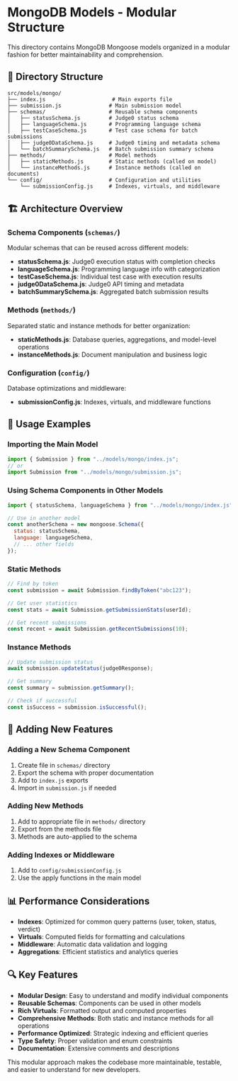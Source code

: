 # MongoDB Models - Modular Structure

This directory contains MongoDB Mongoose models organized in a modular fashion for better maintainability and comprehension.

## 📁 Directory Structure

```
src/models/mongo/
├── index.js                     # Main exports file
├── submission.js               # Main submission model
├── schemas/                    # Reusable schema components
│   ├── statusSchema.js         # Judge0 status schema
│   ├── languageSchema.js       # Programming language schema
│   ├── testCaseSchema.js       # Test case schema for batch submissions
│   ├── judge0DataSchema.js     # Judge0 timing and metadata schema
│   └── batchSummarySchema.js   # Batch submission summary schema
├── methods/                    # Model methods
│   ├── staticMethods.js        # Static methods (called on model)
│   └── instanceMethods.js      # Instance methods (called on documents)
└── config/                     # Configuration and utilities
    └── submissionConfig.js     # Indexes, virtuals, and middleware
```

## 🏗️ Architecture Overview

### Schema Components (`schemas/`)

Modular schemas that can be reused across different models:

- **statusSchema.js**: Judge0 execution status with completion checks
- **languageSchema.js**: Programming language info with categorization
- **testCaseSchema.js**: Individual test case with execution results
- **judge0DataSchema.js**: Judge0 API timing and metadata
- **batchSummarySchema.js**: Aggregated batch submission results

### Methods (`methods/`)

Separated static and instance methods for better organization:

- **staticMethods.js**: Database queries, aggregations, and model-level operations
- **instanceMethods.js**: Document manipulation and business logic

### Configuration (`config/`)

Database optimizations and middleware:

- **submissionConfig.js**: Indexes, virtuals, and middleware functions

## 🚀 Usage Examples

### Importing the Main Model

```javascript
import { Submission } from "../models/mongo/index.js";
// or
import Submission from "../models/mongo/submission.js";
```

### Using Schema Components in Other Models

```javascript
import { statusSchema, languageSchema } from "../models/mongo/index.js";

// Use in another model
const anotherSchema = new mongoose.Schema({
  status: statusSchema,
  language: languageSchema,
  // ... other fields
});
```

### Static Methods

```javascript
// Find by token
const submission = await Submission.findByToken("abc123");

// Get user statistics
const stats = await Submission.getSubmissionStats(userId);

// Get recent submissions
const recent = await Submission.getRecentSubmissions(10);
```

### Instance Methods

```javascript
// Update submission status
await submission.updateStatus(judge0Response);

// Get summary
const summary = submission.getSummary();

// Check if successful
const isSuccess = submission.isSuccessful();
```

## 🔧 Adding New Features

### Adding a New Schema Component

1. Create file in `schemas/` directory
2. Export the schema with proper documentation
3. Add to `index.js` exports
4. Import in `submission.js` if needed

### Adding New Methods

1. Add to appropriate file in `methods/` directory
2. Export from the methods file
3. Methods are auto-applied to the schema

### Adding Indexes or Middleware

1. Add to `config/submissionConfig.js`
2. Use the apply functions in the main model

## 📊 Performance Considerations

- **Indexes**: Optimized for common query patterns (user, token, status, verdict)
- **Virtuals**: Computed fields for formatting and calculations
- **Middleware**: Automatic data validation and logging
- **Aggregations**: Efficient statistics and analytics queries

## 🔍 Key Features

- **Modular Design**: Easy to understand and modify individual components
- **Reusable Schemas**: Components can be used in other models
- **Rich Virtuals**: Formatted output and computed properties
- **Comprehensive Methods**: Both static and instance methods for all operations
- **Performance Optimized**: Strategic indexing and efficient queries
- **Type Safety**: Proper validation and enum constraints
- **Documentation**: Extensive comments and descriptions

This modular approach makes the codebase more maintainable, testable, and easier to understand for new developers.
